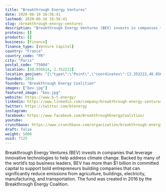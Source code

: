 ```yaml
---
title: "Breakthrough Energy Ventures"
date: 2020-06-16 16:56:41
lastmod: 2020-06-16 16:56:41
slug: /breakthrough-energy-ventures
description: "Breakthrough Energy Ventures (BEV) invests in companies that leverage innovative technologies to help address climate change. Backed by many of the world’s top business leaders, BEV has more than $1 billion in committed capital to support bold entrepreneurs building companies that can significantly reduce emissions from agriculture, buildings, electricity, manufacturing, and transportation. The fund was created in 2016 by the Breakthrough Energy Coalition."
proteins: []
products: []
business: [Finance]
finance_type: [Venture Capital]
country: "France"
country_code: "FR"
city: "Paris"
postal_code: "75004"
location: [48.856614, 2.352222]
location_geojson: "{\"type\":\"Point\",\"coordinates\":[2.352222,48.856614]}"
founded: 2016
founders: "Breakthrough Energy Coalition"
images: ["bev.jpg"]
featured_image: "bev.jpg"
website: https://www.b-t.energy/
linkedin: https://www.linkedin.com/company/breakthrough-energy-ventures
twitter: https://twitter.com/btenergy
instagram: 
facebook: https://www.facebook.com/BreakthroughEnergyCoalition/
youtube: 
crunchbase: https://www.crunchbase.com/organization/breakthrough-energy-ventures
draft: false
weight: 5000
uuid: 7125
---
```

Breakthrough Energy Ventures (BEV) invests in companies that leverage innovative technologies to help address climate change. Backed by many of the world’s top business leaders, BEV has more than $1 billion in committed capital to support bold entrepreneurs building companies that can significantly reduce emissions from agriculture, buildings, electricity, manufacturing, and transportation. The fund was created in 2016 by the Breakthrough Energy Coalition.
